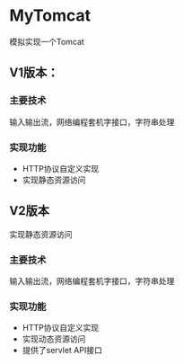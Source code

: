 # MyTomcat

模拟实现一个Tomcat

## V1版本：


### 主要技术
输入输出流，网络编程套机字接口，字符串处理
### 实现功能
- HTTP协议自定义实现
- 实现静态资源访问

## V2版本

实现静态资源访问
### 主要技术
输入输出流，网络编程套机字接口，字符串处理
### 实现功能
- HTTP协议自定义实现
- 实现动态资源访问
- 提供了servlet API接口
